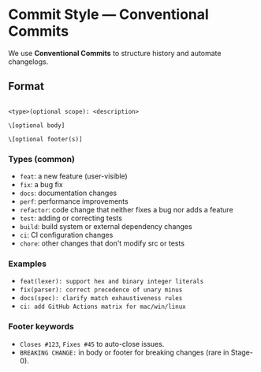 # Commit Style — Conventional Commits

We use **Conventional Commits** to structure history and automate changelogs.

## Format
```

<type>(optional scope): <description>

\[optional body]

\[optional footer(s)]

```

### Types (common)
- `feat`: a new feature (user-visible)
- `fix`: a bug fix
- `docs`: documentation changes
- `perf`: performance improvements
- `refactor`: code change that neither fixes a bug nor adds a feature
- `test`: adding or correcting tests
- `build`: build system or external dependency changes
- `ci`: CI configuration changes
- `chore`: other changes that don't modify src or tests

### Examples
- `feat(lexer): support hex and binary integer literals`
- `fix(parser): correct precedence of unary minus`
- `docs(spec): clarify match exhaustiveness rules`
- `ci: add GitHub Actions matrix for mac/win/linux`

### Footer keywords
- `Closes #123`, `Fixes #45` to auto-close issues.
- `BREAKING CHANGE:` in body or footer for breaking changes (rare in Stage-0).
